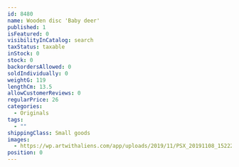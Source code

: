 ```yaml
---
id: 8480
name: Wooden disc 'Baby deer'
published: 1
isFeatured: 0
visibilityInCatalog: search
taxStatus: taxable
inStock: 0
stock: 0
backordersAllowed: 0
soldIndividually: 0
weightG: 119
lengthCm: 13.5
allowCustomerReviews: 0
regularPrice: 26
categories:
  - Originals
tags:
  - ""
shippingClass: Small goods
images:
  - https://wp.artwithaliens.com/app/uploads/2019/11/PSX_20191108_152228-01-scaled.jpeg
position: 0
---
```

